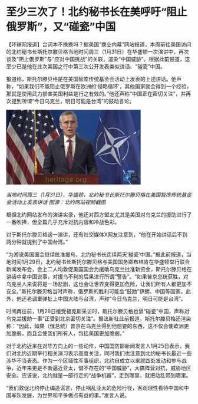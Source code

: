 # 至少三次了！北约秘书长在美呼吁“阻止俄罗斯”，又“碰瓷”中国

【环球网报道】台词本不换换吗？据美国“商业内幕”网站报道，本周前往美国访问的北约秘书长斯托尔滕贝格当地时间周三（1月31日）在华盛顿一次演讲中，再次谈及“阻止俄罗斯”与“应对中国挑战”的关联，渲染“中国威胁”。根据此前报道，这至少已是他在此次美国之行中第三次公开发表类似讲话、“碰瓷”中国。

报道称，斯托尔滕贝格是在美国智库传统基金会活动上发表的上述讲话。他声称，“如果我们不能阻止俄罗斯在欧洲的‘侵略循环’，其他国家就会得到一个经验，那就是使用武力损害美国利益是行之有效的。”他还声称“中国正在密切关注”，并再次提到所谓“今日乌克兰，明日可能是台湾”的鼓动言论。

![8ba35434ba09acda8641a45c73c96783.jpg](https://raw.githubusercontent.com/qqhsx/qqnews_image/main/2024/02/02/至少三次了！北约秘书长在美呼吁“阻止俄罗斯”，又“碰瓷”中国/8ba35434ba09acda8641a45c73c96783.jpg)

_当地时间周三（1月31日），华盛顿，北约秘书长斯托尔滕贝格在美国智库传统基金会活动上发表讲话 图源：北约网站视频截图_

根据北约网站发布的演讲实录，他还对西方盟友尤其是美国对乌克兰的援助进行了一番吹捧，但全篇几乎充斥对抗内容和冷战色彩。

对于斯托尔滕贝格这一演讲，还有社交媒体X网友注意到，“他在开始讲话后不到两分钟就提到了中国台湾。”

“为游说美国国会继续批准援乌，北约秘书长连续两天‘碰瓷’中国。”据此前报道，当地时间1月29日，北约秘书长斯托尔滕贝格与美国国务卿布林肯在华盛顿举行联合新闻发布会，会上二人均敦促美国国会为援助乌克兰批准新资金，斯托尔滕贝格在讲话中拿中国说事，对援乌不利的后果进行所谓“警告”。“如果普京总统获胜，对乌克兰人来说将是一场悲剧，这也会让世界变得更加危险，让我们所有人都更加不安全。”斯托尔滕贝格当时声称，俄罗斯的胜利可能会“鼓励”伊朗、中国等国家。此外，他还老调重弹扯上中国大陆与台湾，声称“今日乌克兰，明日可能是台湾”。

时间再往前，1月28日接受福克斯采访时，斯托尔滕贝格也曾“碰瓷”中国，声称对乌克兰援助一事“正受到北京密切关注”。据法新社此前报道，斯托尔滕贝格还渲染称：“因此，如果（俄总统）普京在乌克兰得到他想要的东西，这不仅会使欧洲更加脆弱，而且会使我们所有人，包括美国更加脆弱。”

对于北约近来在对华方向上的一些动作，中国国防部新闻发言人1月25日表示，我们对北约近期举行相关演习表示高度关注，同时我们也注意到北约秘书长最近一些涉华不当表态。作为一个区域性军事组织，北约自成立以来就四处发动和参与战争，近年来更是不断逼近亚太，借不存在的“中国威胁”，大搞阵营对抗，威胁地区安全。应该说，北约就是一部行走的“战争机器”，走到哪里，就把动乱带到哪里。

“我们敦促北约停止编造谎言，停止祸乱亚太的危险行径，客观理性看待中国和中国军队发展，为世界和平多做点有益的事。”发言人说。

